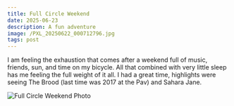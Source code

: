 ```yaml
---
title: Full Circle Weekend
date: 2025-06-23
description: A fun adventure
image: /PXL_20250622_000712796.jpg
tags: post
---
```


I am feeling the exhaustion that comes after a weekend full of music, friends, sun, and time on my bicycle. All that combined with very little sleep has me feeling the full weight of it all. I had a great time, highlights were seeing The Brood (last time was 2017 at the Pav) and Sahara Jane.

![Full Circle Weekend Photo](/PXL_20250622_000712796.jpg)
